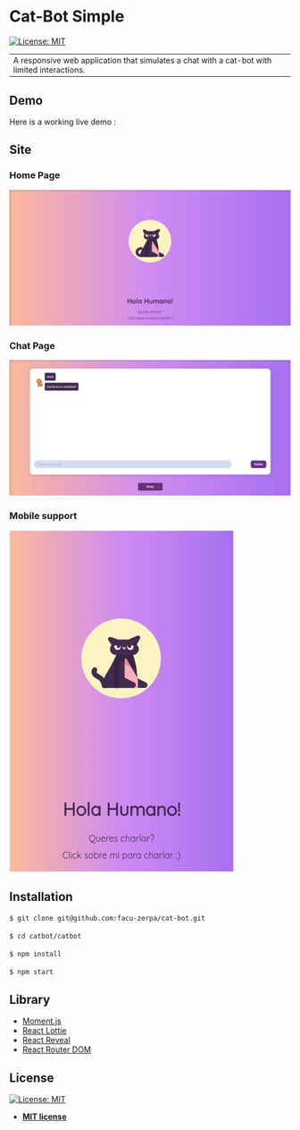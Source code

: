 # Cat-Bot Simple

[![License: MIT](https://img.shields.io/badge/License-MIT-blue.svg)](https://opensource.org/licenses/MIT)
 
<table>
<tr>
<td>
  A responsive web application that simulates a chat with a cat-bot with limited interactions.
</td>
</tr>
</table>

## Demo
Here is a working live demo : 

## Site

### Home Page

![](gif/home.gif)

### Chat Page

![](gif/chat.gif)


### Mobile support

![](gif/responsive.gif)

## Installation


```shell
$ git clone git@github.com:facu-zerpa/cat-bot.git

$ cd catbot/catbot

$ npm install

$ npm start
```

## Library

- [Moment.js](https://momentjs.com/)
- [React Lottie](https://www.npmjs.com/package/react-lottie)
- [React Reveal](https://www.npmjs.com/package/react-reveal)
- [React Router DOM](https://www.npmjs.com/package/react-router-dom)

## License

 [![License: MIT](https://img.shields.io/badge/License-MIT-blue.svg)](https://opensource.org/licenses/MIT)

- **[MIT license](http://opensource.org/licenses/mit-license.php)**
